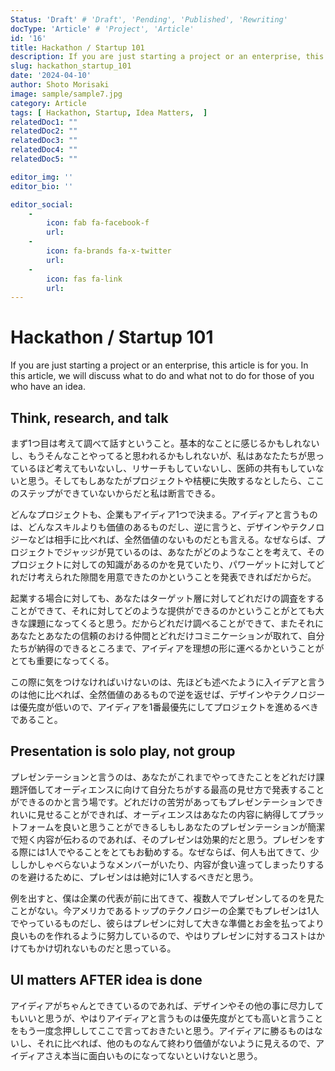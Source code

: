 ```yaml
---
Status: 'Draft' # 'Draft', 'Pending', 'Published', 'Rewriting'
docType: 'Article' # 'Project', 'Article'
id: '16'
title: Hackathon / Startup 101
description: If you are just starting a project or an enterprise, this article is for you. In this article, we will discuss what to do and what not to do for those of you who have an idea.
slug: hackathon_startup_101
date: '2024-04-10'
author: Shoto Morisaki
image: sample/sample7.jpg
category: Article
tags: [ Hackathon, Startup, Idea Matters,  ]
relatedDoc1: ""
relatedDoc2: ""
relatedDoc3: ""
relatedDoc4: ""
relatedDoc5: ""

editor_img: ''
editor_bio: ''

editor_social:
    -
        icon: fab fa-facebook-f
        url: 
    -
        icon: fa-brands fa-x-twitter
        url: 
    - 
        icon: fas fa-link
        url: 
---
```



# Hackathon / Startup 101
If you are just starting a project or an enterprise, this article is for you. In this article, we will discuss what to do and what not to do for those of you who have an idea.

## Think, research, and talk
まず1つ目は考えて調べて話すということ。基本的なことに感じるかもしれないし、もうそんなことやってると思われるかもしれないが、私はあなたたちが思っているほど考えてもいないし、リサーチもしていないし、医師の共有もしていないと思う。そしてもしあなたがプロジェクトや桔梗に失敗するなとしたら、ここのステップができていないからだと私は断言できる。

どんなプロジェクトも、企業もアイディア1つで決まる。アイディアと言うものは、どんなスキルよりも価値のあるものだし、逆に言うと、デザインやテクノロジーなどは相手に比べれば、全然価値のないものだとも言える。なぜならば、プロジェクトでジャッジが見ているのは、あなたがどのようなことを考えて、そのプロジェクトに対しての知識があるのかを見ていたり、パワーゲットに対してどれだけ考えられた隙間を用意できたのかということを発表できればだからだ。

起業する場合に対しても、あなたはターゲット層に対してどれだけの調査をすることができて、それに対してどのような提供ができるのかということがとても大きな課題になってくると思う。だからどれだけ調べることができて、またそれにあなたとあなたの信頼のおける仲間とどれだけコミニケーションが取れて、自分たちが納得のできるところまで、アイディアを理想の形に運べるかということがとても重要になってくる。

この際に気をつけなければいけないのは、先ほども述べたように入イデアと言うのは他に比べれば、全然価値のあるもので逆を返せば、デザインやテクノロジーは優先度が低いので、アイディアを1番最優先にしてプロジェクトを進めるべきであること。

## Presentation is solo play, not group
プレゼンテーションと言うのは、あなたがこれまでやってきたことをどれだけ課題評価してオーディエンスに向けて自分たちがする最高の見せ方で発表することができるのかと言う場です。どれだけの苦労があってもプレゼンテーションできれいに見せることができれば、オーディエンスはあなたの内容に納得してプラットフォームを良いと思うことができるしもしあなたのプレゼンテーションが簡潔で短く内容が伝わるのであれば、そのプレゼンは効果的だと思う。プレゼンをする際には1人でやることをとてもお勧めする。なぜならば、何人も出てきて、少ししかしゃべらないようなメンバーがいたり、内容が食い違ってしまったりするのを避けるために、プレゼンはは絶対に1人するべきだと思う。

例を出すと、僕は企業の代表が前に出てきて、複数人でプレゼンしてるのを見たことがない。今アメリカであるトップのテクノロジーの企業でもプレゼンは1人でやっているものだし、彼らはプレゼンに対して大きな準備とお金を払ってより良いものを作れるように努力しているので、やはりプレゼンに対するコストはかけてもかけ切れないものだと思っている。


## UI matters AFTER idea is done
アイディアがちゃんとできているのであれば、デザインやその他の事に尽力してもいいと思うが、やはりアイディアと言うものは優先度がとても高いと言うことをもう一度念押ししてここで言っておきたいと思う。アイディアに勝るものはないし、それに比べれば、他のものなんて終わり価値がないように見えるので、アイディアさえ本当に面白いものになってないといけないと思う。
